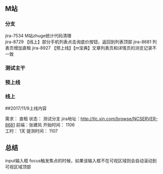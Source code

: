 ## M站
### 分支
jira-7534 M站zhuge统计代码清理  
jira-8729 【线上】部分手机列表点击询底价按钮，返回到列表顶部
jira-8681 列表页增加直租
jira-8927 【预上线】【m宝典】文章列表页和详情页的浏览记录不一致
### 测试主干

### 预上线



### 线上

##2017/11/9上线内容



需求： 直租
状态： 测试分支 
jira地址：http://tlc.xin.com/browse/NCSERVER-8681
前端：张建风
开始时间： 1106  
工时：	1天 
提测时间： 1107
## 总结
input输入框 focus触发焦点的时候，如果该输入框不在可视区域则会自动滚动到可视区域顶部
